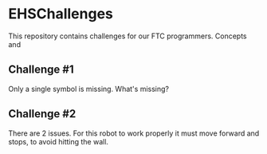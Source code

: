 EHSChallenges
=============

This repository contains challenges for our FTC programmers. Concepts and 


Challenge #1
------------
 Only a single symbol is missing. What's missing?
 
 
Challenge #2
------------
 There are 2 issues. For this robot to work properly it must move forward and stops, to avoid hitting the wall.